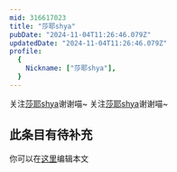 ```yaml
---
mid: 316617023
title: "莎耶shya"
pubDate: "2024-11-04T11:26:46.079Z"
updatedDate: "2024-11-04T11:26:46.079Z"
profile:
  {
    Nickname: ["莎耶shya"],
  }
---
```


关注[莎耶shya](https://space.bilibili.com/316617023)谢谢喵~ 关注[莎耶shya](https://space.bilibili.com/316617023)谢谢喵~

## 此条目有待补充
你可以在[这里](https://github.com/Yuhanawa/VTuber.ICU-Content/edit/master/v/莎耶shya/index.md)编辑本文
